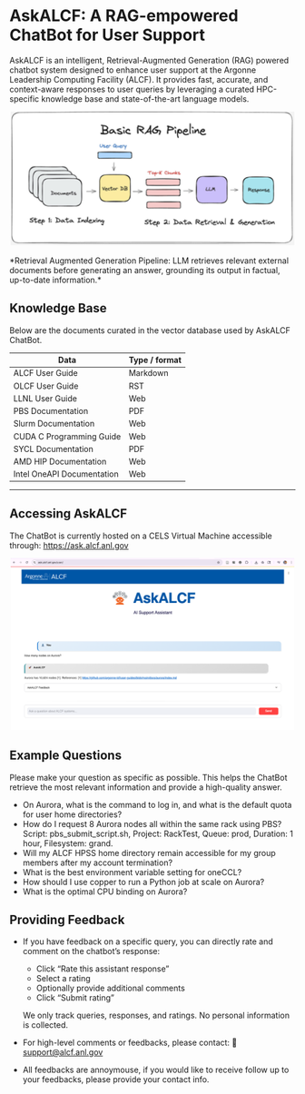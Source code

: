 # AskALCF: A RAG-empowered ChatBot for User Support

AskALCF is an intelligent, Retrieval-Augmented Generation (RAG) powered chatbot system designed to enhance user support at the Argonne Leadership Computing Facility (ALCF). It provides fast, accurate, and context-aware responses to user queries by leveraging a curated HPC-specific knowledge base and state-of-the-art language models.


<p align="center">
  <img src="./figures/rag.png" alt="Figure 1: AskALCF" width="500"/>
</p>
*Retrieval Augmented Generation Pipeline: LLM retrieves relevant external documents before generating an answer, grounding its output in factual, up-to-date information.*

## Knowledge Base

Below are the documents curated in the vector database used by AskALCF ChatBot.

<center>

| Data                              | Type / format |
|-----------------------------------|---------------|
| ALCF User Guide               | Markdown      |
| OLCF User Guide             | RST           |
| LLNL User Guide            | Web           |
| PBS Documentation         | PDF           |
| Slurm Documentation        | Web           |
| CUDA C Programming Guide    | Web           |
| SYCL Documentation         | PDF           |
| AMD HIP Documentation        | Web           |
| Intel OneAPI Documentation  | Web           |

</center>

---

## Accessing AskALCF

The ChatBot is currently hosted on a CELS Virtual Machine accessible through: https://ask.alcf.anl.gov

<p align="center">
  <img src="./figures/chatbot.png" alt="Figure 1: AskALCF" width="500"/>
</p>

## Example Questions

Please make your question as specific as possible. This helps the ChatBot retrieve the most relevant information and provide a high-quality answer.
- On Aurora, what is the command to log in, and what is the default quota for user home directories?
- How do I request 8 Aurora nodes all within the same rack using PBS? Script: pbs_submit_script.sh, Project: RackTest, Queue: prod, Duration: 1 hour, Filesystem: grand.
- Will my ALCF HPSS home directory remain accessible for my group members after my account termination?
- What is the best environment variable setting for oneCCL?
- How should I use copper to run a Python job at scale on Aurora?
- What is the optimal CPU binding on Aurora?


## Providing Feedback

* If you have feedback on a specific query, you can directly rate and comment on the chatbot’s response:
  - Click “Rate this assistant response”
  - Select a rating
  - Optionally provide additional comments
  - Click “Submit rating”

  We only track queries, responses, and ratings. No personal information is collected. 

* For high-level comments or feedbacks, please contact: 📧 support@alcf.anl.gov

* All feedbacks are annoymouse, if you would like  to receive follow up to your feedbacks, please provide your contact info. 